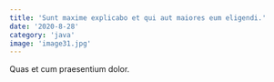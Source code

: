 ```yaml
---
title: 'Sunt maxime explicabo et qui aut maiores eum eligendi.'
date: '2020-8-28'
category: 'java'
image: 'image31.jpg'
---
```


Quas et cum praesentium dolor.
